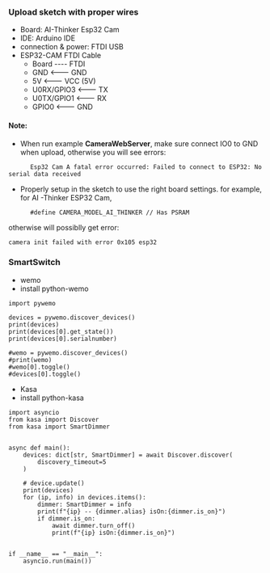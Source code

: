 ### Upload sketch with proper wires
* Board: AI-Thinker Esp32 Cam
* IDE: Arduino IDE
* connection & power: FTDI USB
* ESP32-CAM	FTDI Cable
  * Board    ----   FTDI
  * GND         <--- GND
  * 5V	        <--- VCC (5V)
  * U0RX/GPIO3	<--- TX
  * U0TX/GPIO1	<--- RX
  * GPIO0	      <--- GND
#### Note: 
* When run example **CameraWebServer**, make sure connect IO0 to GND when upload, otherwise you will see errors:
```
      Esp32 Cam A fatal error occurred: Failed to connect to ESP32: No serial data received
```
* Properly setup in the sketch to use the right board settings.
  for example, for AI -Thinker ESP32 Cam, 
```
      #define CAMERA_MODEL_AI_THINKER // Has PSRAM
```
otherwise will possiblly get error:       
```
camera init failed with error 0x105 esp32
```
### SmartSwitch
- wemo
 - install python-wemo
```
import pywemo

devices = pywemo.discover_devices()
print(devices)
print(devices[0].get_state())
print(devices[0].serialnumber)

#wemo = pywemo.discover_devices() 
#print(wemo)
#wemo[0].toggle()
#devices[0].toggle()
```
- Kasa
 - install python-kasa
```
import asyncio
from kasa import Discover
from kasa import SmartDimmer


async def main():
    devices: dict[str, SmartDimmer] = await Discover.discover(
        discovery_timeout=5
    )

    # device.update()
    print(devices)
    for (ip, info) in devices.items():
        dimmer: SmartDimmer = info
        print(f"{ip} -- {dimmer.alias} isOn:{dimmer.is_on}")
        if dimmer.is_on:
            await dimmer.turn_off()
            print(f"{ip} isOn:{dimmer.is_on}")


if __name__ == "__main__":
    asyncio.run(main())
```

